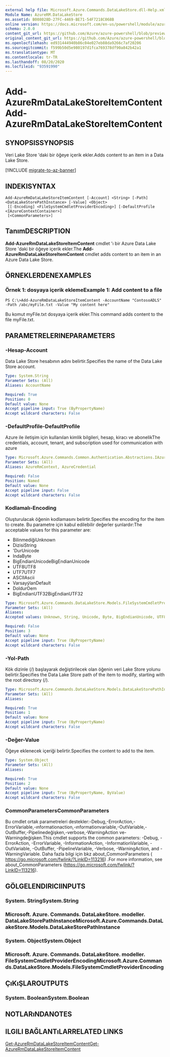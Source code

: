 ```yaml
---
external help file: Microsoft.Azure.Commands.DataLakeStore.dll-Help.xml
Module Name: AzureRM.DataLakeStore
ms.assetid: B008028D-27FC-4469-BE71-54F7218C068B
online version: https://docs.microsoft.com/en-us/powershell/module/azurerm.datalakestore/add-azurermdatalakestoreitemcontent
schema: 2.0.0
content_git_url: https://github.com/Azure/azure-powershell/blob/preview/src/ResourceManager/DataLakeStore/Commands.DataLakeStore/help/Add-AzureRmDataLakeStoreItemContent.md
original_content_git_url: https://github.com/Azure/azure-powershell/blob/preview/src/ResourceManager/DataLakeStore/Commands.DataLakeStore/help/Add-AzureRmDataLakeStoreItemContent.md
ms.openlocfilehash: ed931444940b86c04e027eb88da9266c7af20206
ms.sourcegitcommit: f599b50d5e980197d1fca769378df90a842b42a1
ms.translationtype: MT
ms.contentlocale: tr-TR
ms.lasthandoff: 08/20/2020
ms.locfileid: "93591990"
---
```

# <span data-ttu-id="5b91e-101">Add-AzureRmDataLakeStoreItemContent</span><span class="sxs-lookup"><span data-stu-id="5b91e-101">Add-AzureRmDataLakeStoreItemContent</span></span>

## <span data-ttu-id="5b91e-102">SYNOPSIS</span><span class="sxs-lookup"><span data-stu-id="5b91e-102">SYNOPSIS</span></span>
<span data-ttu-id="5b91e-103">Veri Lake Store 'daki bir öğeye içerik ekler.</span><span class="sxs-lookup"><span data-stu-id="5b91e-103">Adds content to an item in a Data Lake Store.</span></span>

[!INCLUDE [migrate-to-az-banner](../../includes/migrate-to-az-banner.md)]

## <span data-ttu-id="5b91e-104">INDEKI</span><span class="sxs-lookup"><span data-stu-id="5b91e-104">SYNTAX</span></span>

```
Add-AzureRmDataLakeStoreItemContent [-Account] <String> [-Path] <DataLakeStorePathInstance> [-Value] <Object>
 [[-Encoding] <FileSystemCmdletProviderEncoding>] [-DefaultProfile <IAzureContextContainer>]
 [<CommonParameters>]
```

## <span data-ttu-id="5b91e-105">Tanım</span><span class="sxs-lookup"><span data-stu-id="5b91e-105">DESCRIPTION</span></span>
<span data-ttu-id="5b91e-106">**Add-AzureRmDataLakeStoreItemContent** cmdlet 'ı bir Azure Data Lake Store 'daki bir öğeye içerik ekler.</span><span class="sxs-lookup"><span data-stu-id="5b91e-106">The **Add-AzureRmDataLakeStoreItemContent** cmdlet adds content to an item in an Azure Data Lake Store.</span></span>

## <span data-ttu-id="5b91e-107">ÖRNEKLERDEN</span><span class="sxs-lookup"><span data-stu-id="5b91e-107">EXAMPLES</span></span>

### <span data-ttu-id="5b91e-108">Örnek 1: dosyaya içerik ekleme</span><span class="sxs-lookup"><span data-stu-id="5b91e-108">Example 1: Add content to a file</span></span>
```
PS C:\>Add-AzureRmDataLakeStoreItemContent -AccountName "ContosoADLS" -Path /abc/myFile.txt -Value "My content here"
```

<span data-ttu-id="5b91e-109">Bu komut myFile.txt dosyaya içerik ekler.</span><span class="sxs-lookup"><span data-stu-id="5b91e-109">This command adds content to the file myFile.txt.</span></span>

## <span data-ttu-id="5b91e-110">PARAMETRELERINE</span><span class="sxs-lookup"><span data-stu-id="5b91e-110">PARAMETERS</span></span>

### <span data-ttu-id="5b91e-111">-Hesap</span><span class="sxs-lookup"><span data-stu-id="5b91e-111">-Account</span></span>
<span data-ttu-id="5b91e-112">Data Lake Store hesabının adını belirtir.</span><span class="sxs-lookup"><span data-stu-id="5b91e-112">Specifies the name of the Data Lake Store account.</span></span>

```yaml
Type: System.String
Parameter Sets: (All)
Aliases: AccountName

Required: True
Position: 0
Default value: None
Accept pipeline input: True (ByPropertyName)
Accept wildcard characters: False
```

### <span data-ttu-id="5b91e-113">-DefaultProfile</span><span class="sxs-lookup"><span data-stu-id="5b91e-113">-DefaultProfile</span></span>
<span data-ttu-id="5b91e-114">Azure ile iletişim için kullanılan kimlik bilgileri, hesap, kiracı ve abonelik</span><span class="sxs-lookup"><span data-stu-id="5b91e-114">The credentials, account, tenant, and subscription used for communication with azure</span></span>

```yaml
Type: Microsoft.Azure.Commands.Common.Authentication.Abstractions.IAzureContextContainer
Parameter Sets: (All)
Aliases: AzureRmContext, AzureCredential

Required: False
Position: Named
Default value: None
Accept pipeline input: False
Accept wildcard characters: False
```

### <span data-ttu-id="5b91e-115">Kodlamalı</span><span class="sxs-lookup"><span data-stu-id="5b91e-115">-Encoding</span></span>
<span data-ttu-id="5b91e-116">Oluşturulacak öğenin kodlamasını belirtir.</span><span class="sxs-lookup"><span data-stu-id="5b91e-116">Specifies the encoding for the item to create.</span></span>
<span data-ttu-id="5b91e-117">Bu parametre için kabul edilebilir değerler şunlardır:</span><span class="sxs-lookup"><span data-stu-id="5b91e-117">The acceptable values for this parameter are:</span></span>
- <span data-ttu-id="5b91e-118">Bilinmediği</span><span class="sxs-lookup"><span data-stu-id="5b91e-118">Unknown</span></span>
- <span data-ttu-id="5b91e-119">Dizisi</span><span class="sxs-lookup"><span data-stu-id="5b91e-119">String</span></span>
- <span data-ttu-id="5b91e-120">'Dur</span><span class="sxs-lookup"><span data-stu-id="5b91e-120">Unicode</span></span>
- <span data-ttu-id="5b91e-121">Inda</span><span class="sxs-lookup"><span data-stu-id="5b91e-121">Byte</span></span>
- <span data-ttu-id="5b91e-122">BigEndianUnicode</span><span class="sxs-lookup"><span data-stu-id="5b91e-122">BigEndianUnicode</span></span>
- <span data-ttu-id="5b91e-123">UTF8</span><span class="sxs-lookup"><span data-stu-id="5b91e-123">UTF8</span></span>
- <span data-ttu-id="5b91e-124">UTF7</span><span class="sxs-lookup"><span data-stu-id="5b91e-124">UTF7</span></span>
- <span data-ttu-id="5b91e-125">ASCII</span><span class="sxs-lookup"><span data-stu-id="5b91e-125">Ascii</span></span>
- <span data-ttu-id="5b91e-126">Varsayýlan</span><span class="sxs-lookup"><span data-stu-id="5b91e-126">Default</span></span>
- <span data-ttu-id="5b91e-127">Doldur</span><span class="sxs-lookup"><span data-stu-id="5b91e-127">Oem</span></span>
- <span data-ttu-id="5b91e-128">BigEndianUTF32</span><span class="sxs-lookup"><span data-stu-id="5b91e-128">BigEndianUTF32</span></span>

```yaml
Type: Microsoft.Azure.Commands.DataLakeStore.Models.FileSystemCmdletProviderEncoding
Parameter Sets: (All)
Aliases:
Accepted values: Unknown, String, Unicode, Byte, BigEndianUnicode, UTF8, UTF7, UTF32, Ascii, Default, Oem, BigEndianUTF32

Required: False
Position: 3
Default value: None
Accept pipeline input: True (ByPropertyName)
Accept wildcard characters: False
```

### <span data-ttu-id="5b91e-129">-Yol</span><span class="sxs-lookup"><span data-stu-id="5b91e-129">-Path</span></span>
<span data-ttu-id="5b91e-130">Kök dizinle (/) başlayarak değiştirilecek olan öğenin veri Lake Store yolunu belirtir.</span><span class="sxs-lookup"><span data-stu-id="5b91e-130">Specifies the Data Lake Store path of the item to modify, starting with the root directory (/).</span></span>

```yaml
Type: Microsoft.Azure.Commands.DataLakeStore.Models.DataLakeStorePathInstance
Parameter Sets: (All)
Aliases:

Required: True
Position: 1
Default value: None
Accept pipeline input: True (ByPropertyName)
Accept wildcard characters: False
```

### <span data-ttu-id="5b91e-131">-Değer</span><span class="sxs-lookup"><span data-stu-id="5b91e-131">-Value</span></span>
<span data-ttu-id="5b91e-132">Öğeye eklenecek içeriği belirtir.</span><span class="sxs-lookup"><span data-stu-id="5b91e-132">Specifies the content to add to the item.</span></span>

```yaml
Type: System.Object
Parameter Sets: (All)
Aliases:

Required: True
Position: 2
Default value: None
Accept pipeline input: True (ByPropertyName, ByValue)
Accept wildcard characters: False
```

### <span data-ttu-id="5b91e-133">CommonParameters</span><span class="sxs-lookup"><span data-stu-id="5b91e-133">CommonParameters</span></span>
<span data-ttu-id="5b91e-134">Bu cmdlet ortak parametreleri destekler:-Debug,-ErrorAction,-ErrorVariable,-ınformationaction,-ınformationvariable,-OutVariable,-OutBuffer,-Pipelinedeğişken,-verbose,-WarningAction ve-Warningdeğişken.</span><span class="sxs-lookup"><span data-stu-id="5b91e-134">This cmdlet supports the common parameters: -Debug, -ErrorAction, -ErrorVariable, -InformationAction, -InformationVariable, -OutVariable, -OutBuffer, -PipelineVariable, -Verbose, -WarningAction, and -WarningVariable.</span></span> <span data-ttu-id="5b91e-135">Daha fazla bilgi için bkz about_CommonParameters ( https://go.microsoft.com/fwlink/?LinkID=113216) .</span><span class="sxs-lookup"><span data-stu-id="5b91e-135">For more information, see about_CommonParameters (https://go.microsoft.com/fwlink/?LinkID=113216).</span></span>

## <span data-ttu-id="5b91e-136">GÖLGELENDIRICI</span><span class="sxs-lookup"><span data-stu-id="5b91e-136">INPUTS</span></span>

### <span data-ttu-id="5b91e-137">System. String</span><span class="sxs-lookup"><span data-stu-id="5b91e-137">System.String</span></span>

### <span data-ttu-id="5b91e-138">Microsoft. Azure. Commands. DataLakeStore. modeller. DataLakeStorePathInstance</span><span class="sxs-lookup"><span data-stu-id="5b91e-138">Microsoft.Azure.Commands.DataLakeStore.Models.DataLakeStorePathInstance</span></span>

### <span data-ttu-id="5b91e-139">System. Object</span><span class="sxs-lookup"><span data-stu-id="5b91e-139">System.Object</span></span>

### <span data-ttu-id="5b91e-140">Microsoft. Azure. Commands. DataLakeStore. modeller. FileSystemCmdletProviderEncoding</span><span class="sxs-lookup"><span data-stu-id="5b91e-140">Microsoft.Azure.Commands.DataLakeStore.Models.FileSystemCmdletProviderEncoding</span></span>

## <span data-ttu-id="5b91e-141">ÇıKıŞLAR</span><span class="sxs-lookup"><span data-stu-id="5b91e-141">OUTPUTS</span></span>

### <span data-ttu-id="5b91e-142">System. Boolean</span><span class="sxs-lookup"><span data-stu-id="5b91e-142">System.Boolean</span></span>

## <span data-ttu-id="5b91e-143">NOTLARıNDA</span><span class="sxs-lookup"><span data-stu-id="5b91e-143">NOTES</span></span>

## <span data-ttu-id="5b91e-144">ILGILI BAĞLANTıLAR</span><span class="sxs-lookup"><span data-stu-id="5b91e-144">RELATED LINKS</span></span>

[<span data-ttu-id="5b91e-145">Get-AzureRmDataLakeStoreItemContent</span><span class="sxs-lookup"><span data-stu-id="5b91e-145">Get-AzureRmDataLakeStoreItemContent</span></span>](./Get-AzureRmDataLakeStoreItemContent.md)


